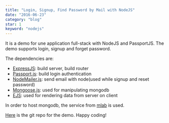 ```yaml
---
title: "Login, Signup, Find Password by Mail with NodeJS"
date: "2016-06-23"
category: "blog"
star: 1
keyword: "nodejs"
---
```


It is a demo for une application full-stack with NodeJS and PassportJS. The demo supports login, signup and forget password.

The dependencies are:

- [ExpressJS](http://expressjs.com): build server, build router
- [Passport.js](http://passportjs.org): build login authentication
- [NodeMailer.js](http://expressjs.com): send email with node(used while signup and reset password)
- [Mongoose.js](http://mongoosejs.com): used for manipulating mongodb
- [EJS](http://www.embeddedjs.com): used for rendering data from server on client

In order to host mongodb, the service from [mlab](https://mlab.com/) is used.

[Here](https://github.com/AlbertWhite/node-login) is the git repo for the demo. Happy coding!
